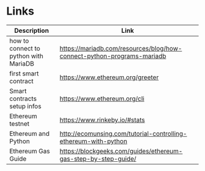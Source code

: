 # Links

| Description | Link |
| ----------- | ---- |
| how to connect to python with MariaDB | https://mariadb.com/resources/blog/how-connect-python-programs-mariadb|
| first smart contract | https://www.ethereum.org/greeter |
| Smart contracts setup infos | https://www.ethereum.org/cli |
| Ethereum testnet | https://www.rinkeby.io/#stats |
| Ethereum and Python | http://ecomunsing.com/tutorial-controlling-ethereum-with-python|
| Ethereum Gas Guide | https://blockgeeks.com/guides/ethereum-gas-step-by-step-guide/|

